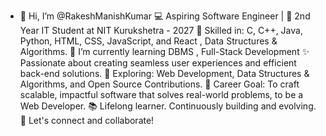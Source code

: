 - 👋 Hi, I’m @RakeshManishKumar
💻 Aspiring Software Engineer | 🌱 2nd Year IT Student at NIT Kurukshetra - 2027
🚀 Skilled in: C, C++, Java, Python, HTML, CSS, JavaScript, and React , Data Structures & Algorithms.
🌱 I’m currently learning DBMS , Full-Stack Development
✨ Passionate about creating seamless user experiences and efficient back-end solutions.
🎯 Exploring: Web Development, Data Structures & Algorithms, and Open Source Contributions.
🌟 Career Goal: To craft scalable, impactful software that solves real-world problems, to be a Web Developer.
📚 Lifelong learner. Continuously building and evolving.
💞️ Let's connect and collaborate! 


<!---
RakeshManishKumar/RakeshManishKumar is a ✨ special ✨ repository because its `README.md` (this file) appears on your GitHub profile.
You can click the Preview link to take a look at your changes.
--->
